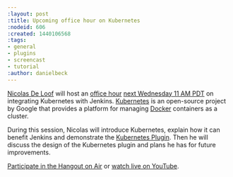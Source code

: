 ```yaml
---
:layout: post
:title: Upcoming office hour on Kubernetes
:nodeid: 606
:created: 1440106568
:tags:
- general
- plugins
- screencast
- tutorial
:author: danielbeck
---
```

[Nicolas De Loof](https://github.com/ndeloof) will host an [office hour](https://wiki.jenkins-ci.org/display/JENKINS/Office+Hours) [next Wednesday 11 AM PDT](http://www.timeanddate.com/worldclock/fixedtime.html?msg=Jenkins+Office+Hours&iso=20150826T11&p1=283&ah=1) on integrating Kubernetes with Jenkins. [Kubernetes](http://kubernetes.io/) is an open-source project by Google that provides a platform for managing [Docker](http://docker.io/) containers as a cluster.

During this session, Nicolas will introduce Kubernetes, explain how it can benefit Jenkins and demonstrate the [Kubernetes Plugin](https://wiki.jenkins-ci.org/display/JENKINS/Kubernetes+Plugin).
Then he will discuss the design of the Kubernetes plugin and plans he has for future improvements.

[Participate in the Hangout on Air](https://plus.google.com/hangouts/_/hoaevent/AP36tYcKf7LmLtXgek2Fjdj8ZUQ5ruOxwTbuLmC_ivKmHYyrHFOJqA?hl=en) or [watch live on YouTube](https://www.youtube.com/watch?v=95WduGqvLRA).
